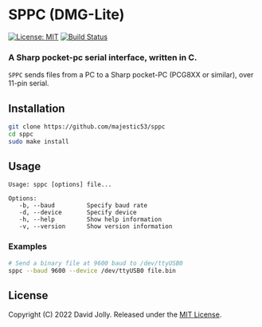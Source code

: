 # SPPC (DMG-Lite)

[![License: MIT](https://shields.io/badge/license-MIT-blue.svg?style=flat)](https://github.com/majestic53/sppc/blob/master/LICENSE.md) [![Build Status](https://github.com/majestic53/sppc/workflows/Build/badge.svg)](https://github.com/majestic53/sppc/actions/workflows/build.yml)

### A Sharp pocket-pc serial interface, written in C.

`SPPC` sends files from a PC to a Sharp pocket-PC (PCG8XX or similar), over 11-pin serial.

## Installation

```bash
git clone https://github.com/majestic53/sppc
cd sppc
sudo make install
```

## Usage

```
Usage: sppc [options] file...

Options:
   -b, --baud         Specify baud rate
   -d, --device       Specify device
   -h, --help         Show help information
   -v, --version      Show version information
```

### Examples

```bash
# Send a binary file at 9600 baud to /dev/ttyUSB0
sppc --baud 9600 --device /dev/ttyUSB0 file.bin
```

## License

Copyright (C) 2022 David Jolly. Released under the [MIT License](https://github.com/majestic53/sppc/blob/master/LICENSE.md).
